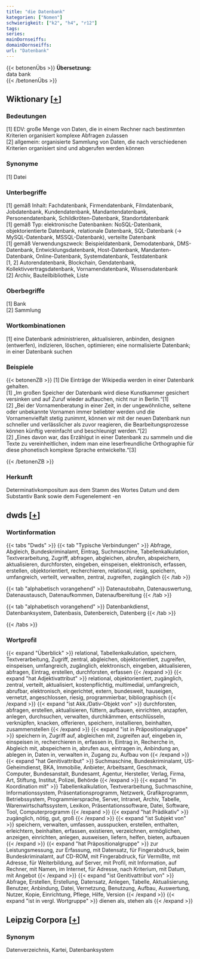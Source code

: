 ```yaml
---
title: "die Datenbank"
kategorien: ["Nomen"]
schwierigkeit: ["k2", "h4", "r12"]
tags:
series:
mainDornseiffs:
domainDornseiffs:
url: "Datenbank"
---
```


{{< betonenÜbs >}}
**Übersetzung:**  
data bank  
{{< /betonenÜbs >}}

## Wiktionary [[+](https://de.wiktionary.org/wiki/Datenbank)]

### Bedeutungen
[1] EDV: große Menge von Daten, die in einem Rechner nach bestimmten Kriterien organisiert komplexe Abfragen zulassen  
[2] allgemein: organisierte Sammlung von Daten, die nach verschiedenen Kriterien organisiert sind und abgerufen werden können  

### Synonyme
[1] Datei  

### Unterbegriffe
[1] gemäß Inhalt: Fachdatenbank, Firmendatenbank, Filmdatenbank, Jobdatenbank, Kundendatenbank, Mandantendatenbank, Personendatenbank, Schildkröten-Datenbank, Standortdatenbank  
[1] gemäß Typ: elektronische Datenbanken: NoSQL-Datenbank, objektorientierte Datenbank, relationale Datenbank, SQL-Datenbank (→ MySQL-Datenbank, MSSQL-Datenbank), verteilte Datenbank  
[1] gemäß Verwendungszweck: Beispieldatenbank, Demodatenbank, DMS-Datenbank, Entwicklungsdatenbank, Host-Datenbank, Mandanten-Datenbank, Online-Datenbank, Systemdatenbank, Testdatenbank  
[1, 2] Autorendatenbank, Blockchain, Gendatenbank, Kollektivvertragsdatenbank, Vornamendatenbank, Wissensdatenbank  
[2] Archiv, Bauteilbibliothek, Liste  

### Oberbegriffe
[1] Bank  
[2] Sammlung  

### Wortkombinationen
[1] eine Datenbank administrieren, aktualisieren, anbinden, designen (entwerfen), indizieren, löschen, optimieren; eine normalisierte Datenbank; in einer Datenbank suchen  

### Beispiele
{{< betonenZB >}}
[1] Die Einträge der Wikipedia werden in einer Datenbank gehalten.  
[1] „Im großen Speicher der Datenbank wird diese Kunstkammer gesichert versinken und auf Zuruf wieder auftauchen, nicht nur in Berlin.“[1]  
[2] „Bei der Vornamenberatung in einer Zeit, in der ungewöhnliche, seltene oder unbekannte Vornamen immer beliebter werden und die Vornamenvielfalt stetig zunimmt, können wir mit der neuen Datenbank nun schneller und verlässlicher als zuvor reagieren, die Bearbeitungsprozesse können künftig vereinfacht und beschleunigt werden.“[2]  
[2] „Eines davon war, das Erzählgut in einer Datenbank zu sammeln und die Texte zu vereinheitlichen, indem man eine leserfreundliche Orthographie für diese phonetisch komplexe Sprache entwickelte.“[3]  

{{< /betonenZB >}}
### Herkunft
Determinativkompositum aus dem Stamm des Wortes Datum und dem Substantiv Bank sowie dem Fugenelement -en  



## dwds [[+](https://www.dwds.de/wb/Datenbank)]

### Wortinformation
{{< tabs "Dwds" >}}
{{< tab "Typische Verbindungen" >}}
Abfrage, Abgleich, Bundeskriminalamt, Eintrag, Suchmaschine, Tabellenkalkulation, Textverarbeitung, Zugriff, abfragen, abgleichen, abrufen, abspeichern, aktualisieren, durchforsten, eingeben, einspeisen, elektronisch, erfassen, erstellen, objektorientiert, recherchieren, relational, riesig, speichern, umfangreich, verteilt, verwalten, zentral, zugreifen, zugänglich
{{< /tab >}}

{{< tab "alphabetisch vorangehend" >}}
Datenautobahn, Datenauswertung, Datenaustausch, Datenaufkommen, Datenaufbereitung
{{< /tab >}}

{{< tab "alphabetisch vorangehend" >}}
Datenbankdienst, Datenbanksystem, Datenbasis, Datenbereich, Datenberg
{{< /tab >}}

{{< /tabs >}}

### Wortprofil
{{< expand "Überblick" >}} relational, Tabellenkalkulation, speichern, Textverarbeitung, Zugriff, zentral, abgleichen, objektorientiert, zugreifen, einspeisen, umfangreich, zugänglich, elektronisch, eingeben, aktualisieren, abfragen, Eintrag, erstellen, durchforsten, erfassen {{< /expand >}}
{{< expand "hat Adjektivattribut" >}} relational, objektorientiert, zugänglich, zentral, verteilt, aktualisiert, kostenpflichtig, multimedial, umfangreich, abrufbar, elektronisch, eingerichtet, extern, bundesweit, hauseigen, vernetzt, angeschlossen, riesig, programmierbar, bibliographisch {{< /expand >}}
{{< expand "ist Akk./Dativ-Objekt von" >}} durchforsten, abfragen, erstellen, aktualisieren, füttern, aufbauen, einrichten, anzapfen, anlegen, durchsuchen, verwalten, durchkämmen, entschlüsseln, verknüpfen, knacken, offerieren, speichern, installieren, beinhalten, zusammenstellen {{< /expand >}}
{{< expand "ist in Präpositionalgruppe" >}} speichern in, Zugriff auf, abgleichen mit, zugreifen auf, eingeben in, einspeisen in, recherchieren in, erfassen in, Eintrag in, Recherche in, Abgleich mit, abspeichern in, abrufen aus, eintragen in, Anbindung an, ablegen in, Daten in, verwalten in, Zugang zu, Aufbau von {{< /expand >}}
{{< expand "hat Genitivattribut" >}} Suchmaschine, Bundeskriminalamt, US-Geheimdienst, BKA, Immobilie, Anbieter, Arbeitsamt, Geschmack, Computer, Bundesanstalt, Bundesamt, Agentur, Hersteller, Verlag, Firma, Art, Stiftung, Institut, Polizei, Behörde {{< /expand >}}
{{< expand "in Koordination mit" >}} Tabellenkalkulation, Textverarbeitung, Suchmaschine, Informationssystem, Präsentationsprogramm, Netzwerk, Grafikprogramm, Betriebssystem, Programmiersprache, Server, Intranet, Archiv, Tabelle, Warenwirtschaftssystem, Lexikon, Präsentationssoftware, Datei, Software, Tool, Computerprogramm {{< /expand >}}
{{< expand "hat Prädikativ" >}} zugänglich, nötig, gut, groß {{< /expand >}}
{{< expand "ist Subjekt von" >}} speichern, verwalten, umfassen, ausspucken, erstellen, enthalten, erleichtern, beinhalten, erfassen, existieren, verzeichnen, ermöglichen, anzeigen, einrichten, anlegen, ausweisen, liefern, helfen, bieten, aufbauen {{< /expand >}}
{{< expand "hat Präpositionalgruppe" >}} zur Leistungsmessung, zur Erfassung, mit Datensatz, für Fingerabdruck, beim Bundeskriminalamt, auf CD-ROM, mit Fingerabdruck, für Vermißte, mit Adresse, für Weiterbildung, auf Server, mit Profil, mit Information, auf Rechner, mit Namen, im Internet, für Adresse, nach Kriterium, mit Datum, mit Angebot {{< /expand >}}
{{< expand "ist Genitivattribut von" >}} Abfrage, Erstellen, Erstellung, Datensatz, Anlegen, Tabelle, Aktualisierung, Benutzer, Anbindung, Datei, Vernetzung, Benutzung, Aufbau, Auswertung, Nutzer, Kopie, Einrichtung, Pflege, Hilfe, Version {{< /expand >}}
{{< expand "ist in vergl. Wortgruppe" >}} dienen als, stehen als {{< /expand >}}

## Leipzig Corpora [[+](https://corpora.uni-leipzig.de/en/res?word=Datenbank&corpusId=deu_newscrawl-public_2018)]


### Synonym
Datenverzeichnis, Kartei, Datenbanksystem

